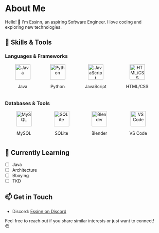 # About Me

Hello! 👋 I'm Essinn, an aspiring Software Engineer. I love coding and exploring new technologies.

## 🚀 Skills & Tools

### Languages & Frameworks

<div style="display: flex; justify-content: space-around;">

  <div style="text-align: center;">
    <img src="https://via.placeholder.com/50" alt="Java" width="50" height="50">
    <p>Java</p>
  </div>

  <div style="text-align: center;">
    <img src="https://via.placeholder.com/50" alt="Python" width="50" height="50">
    <p>Python</p>
  </div>

  <div style="text-align: center;">
    <img src="https://via.placeholder.com/50" alt="JavaScript" width="50" height="50">
    <p>JavaScript</p>
  </div>

  <div style="text-align: center;">
    <img src="https://via.placeholder.com/50" alt="HTML/CSS" width="50" height="50">
    <p>HTML/CSS</p>
  </div>

</div>

### Databases & Tools

<div style="display: flex; justify-content: space-around;">

  <div style="text-align: center;">
    <img src="https://via.placeholder.com/50" alt="MySQL" width="50" height="50">
    <p>MySQL</p>
  </div>

  <div style="text-align: center;">
    <img src="https://via.placeholder.com/50" alt="SQLite" width="50" height="50">
    <p>SQLite</p>
  </div>

  <div style="text-align: center;">
    <img src="https://via.placeholder.com/50" alt="Blender" width="50" height="50">
    <p>Blender</p>
  </div>

  <div style="text-align: center;">
    <img src="https://via.placeholder.com/50" alt="VS Code" width="50" height="50">
    <p>VS Code</p>
  </div>

</div>

## 🌱 Currently Learning

- [ ] Java
- [ ] Architecture
- [ ] Bboying
- [ ] TKD

## 📫 Get in Touch

- Discord: [Essinn on Discord](https://discordapp.com/users/744642364135571617)

Feel free to reach out if you share similar interests or just want to connect! 😊


<!--<h1 align="center">Hi 👋, I'm Essinn</h1>
<h3 align="center">Apriring Software Engineer.</h3>

- ⚡ Fun fact **I like Coding, Drawing, 3D Modelling, Architecture, Bboying, TKD**

<h3 align="left">Connect with me:</h3>
<p align="left">
<a href="https://www.leetcode.com/ehsanius" target="blank"><img align="center" src="https://raw.githubusercontent.com/rahuldkjain/github-profile-readme-generator/master/src/images/icons/Social/leet-code.svg" alt="ehsanius" height="30" width="40" /></a>
<a href="https://discordapp.com/users/744642364135571617" target="blank"><img align="center" src="https://raw.githubusercontent.com/rahuldkjain/github-profile-readme-generator/master/src/images/icons/Social/discord.svg" alt="intelligenthoodlum" height="30" width="40" /></a>
</p>

<h3 align="left">Languages and Tools:</h3>
<p align="left"> <a href="https://developer.android.com" target="_blank" rel="noreferrer"> <img src="https://raw.githubusercontent.com/devicons/devicon/master/icons/android/android-original-wordmark.svg" alt="android" width="40" height="40"/> </a> <a href="https://www.blender.org/" target="_blank" rel="noreferrer"> <img src="https://download.blender.org/branding/community/blender_community_badge_white.svg" alt="blender" width="40" height="40"/> </a> <a href="https://www.w3schools.com/css/" target="_blank" rel="noreferrer"> <img src="https://raw.githubusercontent.com/devicons/devicon/master/icons/css3/css3-original-wordmark.svg" alt="css3" width="40" height="40"/> </a> <a href="https://www.figma.com/" target="_blank" rel="noreferrer"> <img src="https://www.vectorlogo.zone/logos/figma/figma-icon.svg" alt="figma" width="40" height="40"/> </a> <a href="https://www.w3.org/html/" target="_blank" rel="noreferrer"> <img src="https://raw.githubusercontent.com/devicons/devicon/master/icons/html5/html5-original-wordmark.svg" alt="html5" width="40" height="40"/> </a> <a href="https://www.adobe.com/in/products/illustrator.html" target="_blank" rel="noreferrer"> <img src="https://www.vectorlogo.zone/logos/adobe_illustrator/adobe_illustrator-icon.svg" alt="illustrator" width="40" height="40"/> </a> <a href="https://www.java.com" target="_blank" rel="noreferrer"> <img src="https://raw.githubusercontent.com/devicons/devicon/master/icons/java/java-original.svg" alt="java" width="40" height="40"/> </a> <a href="https://developer.mozilla.org/en-US/docs/Web/JavaScript" target="_blank" rel="noreferrer"> <img src="https://raw.githubusercontent.com/devicons/devicon/master/icons/javascript/javascript-original.svg" alt="javascript" width="40" height="40"/> </a> <a href="https://kotlinlang.org" target="_blank" rel="noreferrer"> <img src="https://www.vectorlogo.zone/logos/kotlinlang/kotlinlang-icon.svg" alt="kotlin" width="40" height="40"/> </a> <a href="https://www.mysql.com/" target="_blank" rel="noreferrer"> <img src="https://raw.githubusercontent.com/devicons/devicon/master/icons/mysql/mysql-original-wordmark.svg" alt="mysql" width="40" height="40"/> </a> <a href="https://nodejs.org" target="_blank" rel="noreferrer"> <img src="https://raw.githubusercontent.com/devicons/devicon/master/icons/nodejs/nodejs-original-wordmark.svg" alt="nodejs" width="40" height="40"/> </a> <a href="https://www.oracle.com/" target="_blank" rel="noreferrer"> <img src="https://raw.githubusercontent.com/devicons/devicon/master/icons/oracle/oracle-original.svg" alt="oracle" width="40" height="40"/> </a> <a href="https://www.photoshop.com/en" target="_blank" rel="noreferrer"> <img src="https://raw.githubusercontent.com/devicons/devicon/master/icons/photoshop/photoshop-line.svg" alt="photoshop" width="40" height="40"/> </a> <a href="https://www.python.org" target="_blank" rel="noreferrer"> <img src="https://raw.githubusercontent.com/devicons/devicon/master/icons/python/python-original.svg" alt="python" width="40" height="40"/> </a> <a href="https://reactjs.org/" target="_blank" rel="noreferrer"> <img src="https://raw.githubusercontent.com/devicons/devicon/master/icons/react/react-original-wordmark.svg" alt="react" width="40" height="40"/> </a> <a href="https://sass-lang.com" target="_blank" rel="noreferrer"> <img src="https://raw.githubusercontent.com/devicons/devicon/master/icons/sass/sass-original.svg" alt="sass" width="40" height="40"/> </a> <a href="https://unity.com/" target="_blank" rel="noreferrer"> <img src="https://www.vectorlogo.zone/logos/unity3d/unity3d-icon.svg" alt="unity" width="40" height="40"/> </a> </p>

<p><img align="center" src="https://github-readme-stats.vercel.app/api/top-langs?username=essinn&show_icons=true&locale=en&layout=compact" alt="essinn" /></p>-->
